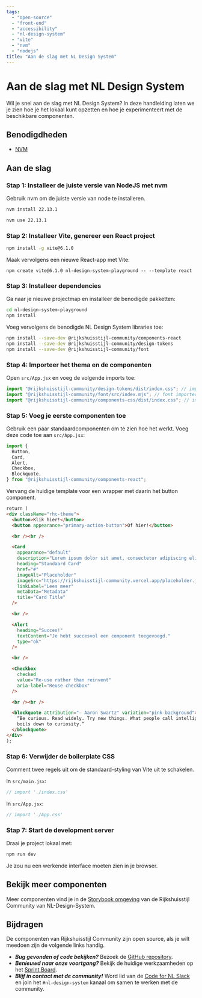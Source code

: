 ```yaml
---
tags:
  - "open-source"
  - "front-end"
  - "accessibility"
  - "nl-design-system"
  - "vite"
  - "nvm"
  - "nodejs"
title: "Aan de slag met NL Design System"
---
```


# Aan de slag met NL Design System

Wil je snel aan de slag met NL Design System? In deze handleiding laten we je
zien hoe je het lokaal kunt opzetten en hoe je experimenteert met de beschikbare
componenten.

## Benodigdheden

- [NVM](https://github.com/nvm-sh/nvm?tab=readme-ov-file#installing-and-updating)

## Aan de slag

### Stap 1: Installeer de juiste versie van NodeJS met nvm

Gebruik nvm om de juiste versie van node te installeren.

```sh
nvm install 22.13.1
```

```sh
nvm use 22.13.1
```

### Stap 2: Installeer Vite, genereer een React project

```sh
npm install -g vite@6.1.0
```

Maak vervolgens een nieuwe React-app met Vite:

```shs
npm create vite@6.1.0 nl-design-system-playground -- --template react
```

### Stap 3: Installeer dependencies

Ga naar je nieuwe projectmap en installeer de benodigde pakketten:

```sh
cd nl-design-system-playground
npm install
```

Voeg vervolgens de benodigde NL Design System libraries toe:

```sh
npm install --save-dev @rijkshuisstijl-community/components-react
npm install --save-dev @rijkshuisstijl-community/design-tokens
npm install --save-dev @rijkshuisstijl-community/font
```

### Stap 4: Importeer het thema en de componenten

Open `src/App.jsx` en voeg de volgende imports toe:

```js
import "@rijkshuisstijl-community/design-tokens/dist/index.css"; // importeer het theme.
import "@rijkshuisstijl-community/font/src/index.mjs"; // font importeren.
import "@rijkshuisstijl-community/components-css/dist/index.css"; // importeer de CSS van de components.
```

### Stap 5: Voeg je eerste componenten toe

Gebruik een paar standaardcomponenten om te zien hoe het werkt. Voeg deze code
toe aan `src/App.jsx`:

```js
import {
  Button,
  Card,
  Alert,
  Checkbox,
  Blockquote,
} from "@rijkshuisstijl-community/components-react";
```

Vervang de huidige template voor een wrapper met daarin het button component.

```html
return (
<div className="rhc-theme">
  <button>Klik hier!</button>
  <button appearance="primary-action-button">Of hier!</button>

  <br /><br />

  <Card
    appearance="default"
    description="Lorem ipsum dolor sit amet, consectetur adipiscing elit."
    heading="Standaard Card"
    href="#"
    imageAlt="Placeholder"
    imageSrc="https://rijkshuisstijl-community.vercel.app/placeholder.jpg"
    linkLabel="Lees meer"
    metaData="Metadata"
    title="Card Title"
  />

  <br />

  <Alert
    heading="Succes!"
    textContent="Je hebt succesvol een component toegevoegd."
    type="ok"
  />

  <br />

  <Checkbox
    checked
    value="Re-use rather than reinvent"
    aria-label="Reuse checkbox"
  />

  <br /><br />

  <blockquote attribution="— Aaron Swartz" variation="pink-background">
    “Be curious. Read widely. Try new things. What people call intelligence just
    boils down to curiosity.”
  </blockquote>
</div>
);
```

### Stap 6: Verwijder de boilerplate CSS

Comment twee regels uit om de standaard-styling van Vite uit te schakelen.

In `src/main.jsx`:

```jsx
// import './index.css'
```

In `src/App.jsx`:

```js
// import './App.css'
```

### Stap 7: Start de development server

Draai je project lokaal met:

```sh
npm run dev
```

Je zou nu een werkende interface moeten zien in je browser.

## Bekijk meer componenten

Meer componenten vind je in de
[Storybook omgeving](https://rijkshuisstijl-community.vercel.app) van de
Rijkshuisstijl Community van NL-Design-System.

## Bijdragen

De componenten van Rijkshuisstijl Community zijn open source, als je wilt
meedoen zijn de volgende links handig.

- **_Bug gevonden of code bekijken?_** Bezoek de
  [GitHub repository](https://github.com/nl-design-system/rijkshuisstijl-community).
- **_Benieuwd naar onze voortgang?_** Bekijk de huidige werkzaamheden op het
  [Sprint Board](https://github.com/orgs/nl-design-system/projects/59).
- **_Blijf in contact met de community!_** Word lid van de
  [Code for NL Slack](https://praatmee.codefor.nl/) en join het
  `#nl-design-system` kanaal om samen te werken met de community.
